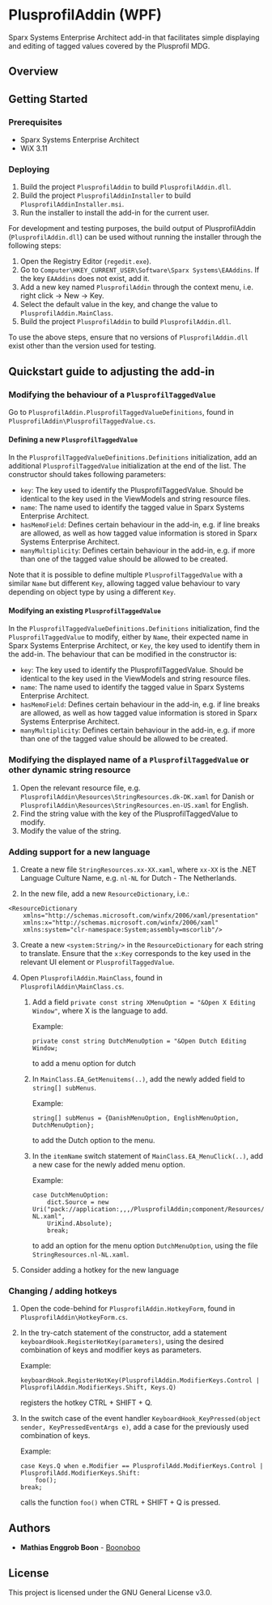 # PlusprofilAddin (WPF)
Sparx Systems Enterprise Architect add-in that facilitates simple displaying and editing of tagged values covered by the Plusprofil MDG. 

## Overview


## Getting Started
### Prerequisites
* Sparx Systems Enterprise Architect
* WiX 3.11

### Deploying
1. Build the project `PlusprofilAddin` to build `PlusprofilAddin.dll`.
2. Build the project `PlusprofilAddinInstaller` to build `PlusprofilAddinInstaller.msi`.
3. Run the installer to install the add-in for the current user.

For development and testing purposes, the build output of PlusprofilAddin (`PlusprofilAddin.dll`) can be used without running the installer through the following steps:

1. Open the Registry Editor (`regedit.exe`).
2. Go to `Computer\HKEY_CURRENT_USER\Software\Sparx Systems\EAAddins`. If the key `EAAddins` does not exist, add it. 
3. Add a new key named `PlusprofilAddin` through the context menu, i.e. right click -> New -> Key.
4. Select the default value in the key, and change the value to `PlusprofilAddin.MainClass`.
5. Build the project `PlusprofilAddin` to build `PlusprofilAddin.dll`.

To use the above steps, ensure that no versions of `PlusprofilAddin.dll` exist other than the version used for testing.

## Quickstart guide to adjusting the add-in
### Modifying the behaviour of a `PlusprofilTaggedValue`
Go to `PlusprofilAddin.PlusprofilTaggedValueDefinitions`, found in `PlusprofilAddin\PlusprofilTaggedValue.cs`.

#### Defining a new `PlusprofilTaggedValue`
In the `PlusprofilTaggedValueDefinitions.Definitions` initialization, add an additional `PlusprofilTaggedValue` initialization at the end of the list.
The constructor should takes following parameters:
* `key`: The key used to identify the PlusprofilTaggedValue. Should be identical to the key used in the ViewModels and string resource files.
* `name`: The name used to identify the tagged value in Sparx Systems Enterprise Architect.
* `hasMemoField`: Defines certain behaviour in the add-in, e.g. if line breaks are allowed, as well as how tagged value information is stored in Sparx Systems Enterprise Architect.
* `manyMultiplicity`: Defines certain behaviour in the add-in, e.g. if more than one of the tagged value should be allowed to be created.

Note that it is possible to define multiple `PlusprofilTaggedValue` with a similar `Name` but different `Key`, allowing tagged value behaviour to vary depending on object type by using a different `Key`.

#### Modifying an existing `PlusprofilTaggedValue`
In the `PlusprofilTaggedValueDefinitions.Definitions` initialization, find the `PlusprofilTaggedValue` to modify, either by `Name`, their expected name in Sparx Systems Enterprise Architect, or `Key`, the key used to identify them in the add-in. The behaviour that can be modified in the constructor is:
* `key`: The key used to identify the PlusprofilTaggedValue. Should be identical to the key used in the ViewModels and string resource files.
* `name`: The name used to identify the tagged value in Sparx Systems Enterprise Architect.
* `hasMemoField`: Defines certain behaviour in the add-in, e.g. if line breaks are allowed, as well as how tagged value information is stored in Sparx Systems Enterprise Architect.
* `manyMultiplicity`: Defines certain behaviour in the add-in, e.g. if more than one of the tagged value should be allowed to be created.

### Modifying the displayed name of a `PlusprofilTaggedValue` or other dynamic string resource
1. Open the relevant resource file, e.g. `PlusprofilAddin\Resources\StringResources.dk-DK.xaml` for Danish or `PlusprofilAddin\Resources\StringResources.en-US.xaml` for English.
2. Find the string value with the key of the PlusprofilTaggedValue to modify.
3. Modify the value of the string.

### Adding support for a new language
1. Create a new file `StringResources.xx-XX.xaml`, where `xx-XX` is the .NET Language Culture Name, e.g. `nl-NL` for Dutch - The Netherlands.

2. In the new file, add a new `ResourceDictionary`, i.e.:
````
<ResourceDictionary
	xmlns="http://schemas.microsoft.com/winfx/2006/xaml/presentation"
	xmlns:x="http://schemas.microsoft.com/winfx/2006/xaml"
	xmlns:system="clr-namespace:System;assembly=mscorlib"/>
````

3. Create a new `<system:String/>` in the `ResourceDictionary` for each string to translate. Ensure that the `x:Key` corresponds to the key used in the relevant UI element or `PlusprofilTaggedValue`.

4. Open `PlusprofilAddin.MainClass`, found in `PlusprofilAddin\MainClass.cs`.
    1. Add a field `private const string XMenuOption = "&Open X Editing Window"`, where X is the language to add.
    
        Example:
    
        ````private const string DutchMenuOption = "&Open Dutch Editing Window;````
    
        to add a menu option for dutch
    
    2. In `MainClass.EA_GetMenuitems(..)`, add the newly added field to `string[] subMenus`.
    
        Example:
    
        ````string[] subMenus = {DanishMenuOption, EnglishMenuOption, DutchMenuOption};````
    
        to add the Dutch option to the menu.
    
    3. In the `itemName` switch statement of `MainClass.EA_MenuClick(..)`, add a new case for the newly added menu option.
    
        Example:
    
        ````
        case DutchMenuOption:
        	dict.Source = new Uri("pack://application:,,,/PlusprofilAddin;component/Resources/StringResources.nl-NL.xaml",
        	UriKind.Absolute);
        	break;
        ````
        to add an option for the menu option `DutchMenuOption`, using the file `StringResources.nl-NL.xaml`.
	
5. Consider adding a hotkey for the new language

### Changing / adding hotkeys
1. Open the code-behind for `PlusprofilAddin.HotkeyForm`, found in `PlusprofilAddin\HotkeyForm.cs`.

2. In the try-catch statement of the constructor, add a statement `keyboardHook.RegisterHotKey(parameters)`, using the desired combination of keys and modifier keys as parameters.

    Example:
    
    ````keyboardHook.RegisterHotKey(PlusprofilAddin.ModifierKeys.Control | PlusprofilAddin.ModifierKeys.Shift, Keys.Q)````
    
    registers the hotkey CTRL + SHIFT + Q.

3. In the switch case of the event handler `KeyboardHook_KeyPressed(object sender, KeyPressedEventArgs e)`, add a case for the previously used combination of keys.

    Example:
    ````
    case Keys.Q when e.Modifier == PlusprofilAdd.ModifierKeys.Control | PlusprofilAdd.ModifierKeys.Shift:
    	foo();
	break;
    ````
    
    calls the function `foo()` when CTRL + SHIFT + Q is pressed.

## Authors
* **Mathias Enggrob Boon** - [Boonoboo](https://github.com/Boonoboo)

## License
This project is licensed under the GNU General License v3.0.
